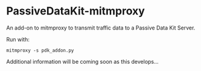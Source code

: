 # PassiveDataKit-mitmproxy

An add-on to mitmproxy to transmit traffic data to a Passive Data Kit Server.

Run with:

````mitmproxy -s pdk_addon.py````

Additional information will be coming soon as this develops...
